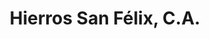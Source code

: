 ---
title: "Hierros San Félix, C.A."
url: /ciudad-guayana-san-felix/hierros-san-felix-c-a/
shop: comercio
---